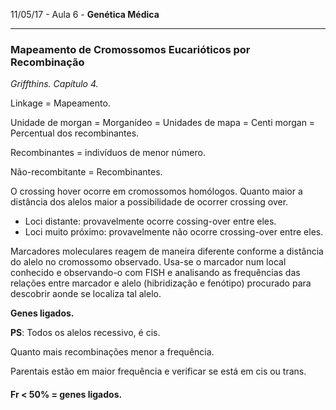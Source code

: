 11/05/17 - Aula 6 - **Genética Médica**

---

### Mapeamento de Cromossomos Eucarióticos por Recombinação

_Griffthins. Capítulo 4._

Linkage = Mapeamento.

Unidade de morgan = Morganídeo = Unidades de mapa = Centi morgan = Percentual dos recombinantes.

Recombinantes = indivíduos de menor número.

Não-recombitante = Recombinantes.

O crossing hover ocorre em cromossomos homólogos. Quanto maior a distância dos alelos maior a possibilidade de ocorrer crossing over.

* Loci distante: provavelmente ocorre cossing-over entre eles.
* Loci muito próximo: provavelmente não ocorre crossing-over entre eles.

Marcadores moleculares reagem de maneira diferente conforme a distância do alelo no cromossomo observado. Usa-se o marcador num local conhecido e observando-o com FISH e analisando as frequências das relações entre marcador e alelo \(hibridização e fenótipo\) procurado para descobrir aonde se localiza tal alelo.

**Genes ligados.**

**PS**: Todos os alelos recessivo, é cis.

Quanto mais recombinações menor a frequência.

Parentais estão em maior frequência e verificar se está em cis ou trans.



#### Fr &lt; 50% = genes ligados.

#### 

